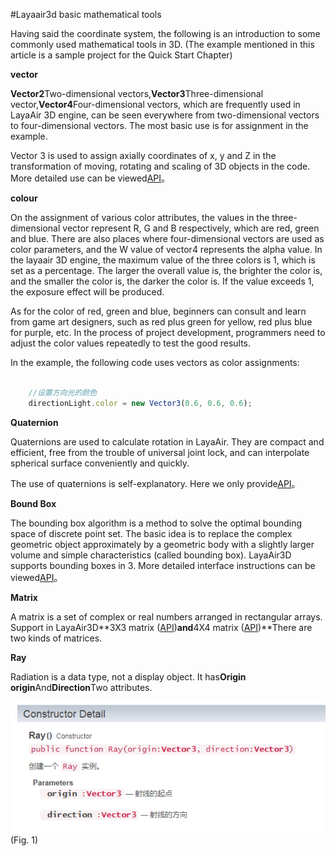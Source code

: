 #Layaair3d basic mathematical tools

Having said the coordinate system, the following is an introduction to some commonly used mathematical tools in 3D. (The example mentioned in this article is a sample project for the Quick Start Chapter)

**vector**

​**Vector2**Two-dimensional vectors,**Vector3**Three-dimensional vector,**Vector4**Four-dimensional vectors, which are frequently used in LayaAir 3D engine, can be seen everywhere from two-dimensional vectors to four-dimensional vectors. The most basic use is for assignment in the example.

Vector 3 is used to assign axially coordinates of x, y and Z in the transformation of moving, rotating and scaling of 3D objects in the code. More detailed use can be viewed[API](https://layaair2.ldc2.layabox.com/api2/Chinese/index.html?category=Core&class=laya.d3.math.Vector3)。

**colour**

On the assignment of various color attributes, the values in the three-dimensional vector represent R, G and B respectively, which are red, green and blue. There are also places where four-dimensional vectors are used as color parameters, and the W value of vector4 represents the alpha value. In the layaair 3D engine, the maximum value of the three colors is 1, which is set as a percentage. The larger the overall value is, the brighter the color is, and the smaller the color is, the darker the color is. If the value exceeds 1, the exposure effect will be produced.

As for the color of red, green and blue, beginners can consult and learn from game art designers, such as red plus green for yellow, red plus blue for purple, etc. In the process of project development, programmers need to adjust the color values repeatedly to test the good results.

In the example, the following code uses vectors as color assignments:


```typescript

	//设置方向光的颜色
	directionLight.color = new Vector3(0.6, 0.6, 0.6);
```


**Quaternion**

Quaternions are used to calculate rotation in LayaAir. They are compact and efficient, free from the trouble of universal joint lock, and can interpolate spherical surface conveniently and quickly.

The use of quaternions is self-explanatory. Here we only provide[API](https://layaair2.ldc2.layabox.com/api2/Chinese/index.html?category=Core&class=laya.d3.math.Quaternion)。

**Bound Box**

The bounding box algorithm is a method to solve the optimal bounding space of discrete point set. The basic idea is to replace the complex geometric object approximately by a geometric body with a slightly larger volume and simple characteristics (called bounding box). LayaAir3D supports bounding boxes in 3. More detailed interface instructions can be viewed[API](https://layaair2.ldc2.layabox.com/api2/Chinese/index.html?category=Core&class=laya.d3.math.BoundBox)。

**Matrix**

A matrix is a set of complex or real numbers arranged in rectangular arrays. Support in LayaAir3D**3X3 matrix ([API](https://layaair2.ldc2.layabox.com/api2/Chinese/index.html?category=Core&class=laya.d3.math.Matrix3x3))**and**4X4 matrix ([API](https://layaair2.ldc2.layabox.com/api2/Chinese/index.html?category=Core&class=laya.d3.math.Matrix4x4))**There are two kinds of matrices.

**Ray**

Radiation is a data type, not a display object. It has**Origin origin**And**Direction**Two attributes.

![图](img/1.png)<br> (Fig. 1)
